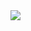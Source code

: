<a href="https://avatars.githubusercontent.com/u/42086580?v=4">
  <img src="https://avatars.githubusercontent.com/u/42086580?v=4">
</a>